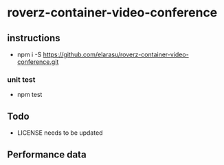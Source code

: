 # roverz-container-video-conference

## instructions
   * npm i -S https://github.com/elarasu/roverz-container-video-conference.git

### unit test
   * npm test

## Todo
   * LICENSE needs to be updated

## Performance data
